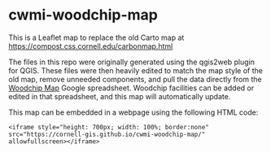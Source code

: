 # cwmi-woodchip-map

This is a Leaflet map to replace the old Carto map at https://compost.css.cornell.edu/carbonmap.html

The files in this repo were originally generated using the qgis2web plugin for QGIS.  These files were then heavily edited to match the map style of the old map, remove unneeded components, and pull the data directly from the [Woodchip Map](https://docs.google.com/spreadsheets/d/1bKNOVa89aJMSgPJ7xHHabM-KNSC1PFCbl6nk5KoAjfU/edit?usp=sharing) Google spreadsheet.  Woodchip facilities can be added or edited in that spreadsheet, and this map will automatically update.

This map can be embedded in a webpage using the following HTML code:

```
<iframe style="height: 700px; width: 100%; border:none" src="https://cornell-gis.github.io/cwmi-woodchip-map/" allowfullscreen></iframe>
```
